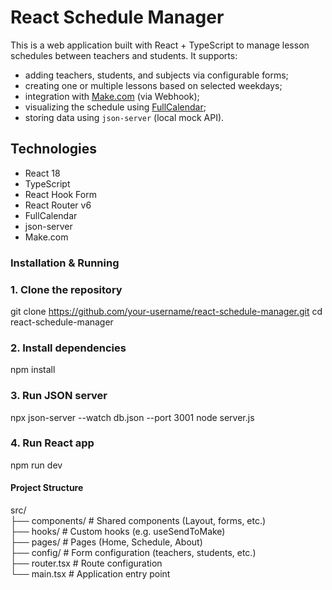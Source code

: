 # React Schedule Manager

This is a web application built with React + TypeScript to manage lesson schedules between teachers and students. It supports:

- adding teachers, students, and subjects via configurable forms;
- creating one or multiple lessons based on selected weekdays;
- integration with [Make.com](https://www.make.com/) (via Webhook);
- visualizing the schedule using [FullCalendar](https://fullcalendar.io/);
- storing data using `json-server` (local mock API).

## Technologies

- React 18
- TypeScript
- React Hook Form
- React Router v6
- FullCalendar
- json-server
- Make.com

###  Installation & Running

### 1. Clone the repository

git clone https://github.com/your-username/react-schedule-manager.git
cd react-schedule-manager

### 2. Install dependencies
npm install

### 3. Run JSON server
npx json-server --watch db.json --port 3001
node server.js
### 4. Run React app
npm run dev

####  Project Structure

src/  
├── components/        # Shared components (Layout, forms, etc.)  
├── hooks/             # Custom hooks (e.g. useSendToMake)  
├── pages/             # Pages (Home, Schedule, About)  
├── config/            # Form configuration (teachers, students, etc.)  
├── router.tsx         # Route configuration  
└── main.tsx           # Application entry point  
